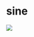 # sine

<p align="left">
<a href="https://travis-ci.com/sushisharkjl/sine"><img src="https://travis-ci.com/sushisharkjl/sine.svg?branch=master"></a>
</p>
